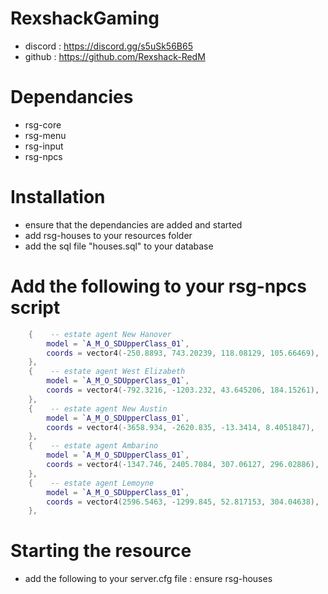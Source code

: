 # RexshackGaming
- discord : https://discord.gg/s5uSk56B65
- github : https://github.com/Rexshack-RedM

# Dependancies
- rsg-core
- rsg-menu
- rsg-input
- rsg-npcs

# Installation
- ensure that the dependancies are added and started
- add rsg-houses to your resources folder
- add the sql file "houses.sql" to your database

# Add the following to your rsg-npcs script
```lua
    {    -- estate agent New Hanover
        model = `A_M_O_SDUpperClass_01`,
        coords = vector4(-250.8893, 743.20239, 118.08129, 105.66469),
    },
    {    -- estate agent West Elizabeth
        model = `A_M_O_SDUpperClass_01`,
        coords = vector4(-792.3216, -1203.232, 43.645206, 184.15261),
    },
    {    -- estate agent New Austin
        model = `A_M_O_SDUpperClass_01`,
        coords = vector4(-3658.934, -2620.835, -13.3414, 8.4051847),
    },
    {    -- estate agent Ambarino
        model = `A_M_O_SDUpperClass_01`,
        coords = vector4(-1347.746, 2405.7084, 307.06127, 296.02886),
    },
    {    -- estate agent Lemoyne
        model = `A_M_O_SDUpperClass_01`,
        coords = vector4(2596.5463, -1299.845, 52.817153, 304.04638),
    },
```

# Starting the resource
- add the following to your server.cfg file : ensure rsg-houses
